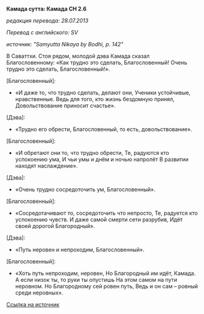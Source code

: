 **Камада сутта: Камада СН 2\.6**

_редакция перевода: 28\.07\.2013_

_Перевод с английского: SV_

_источник: "Samyutta Nikaya by Bodhi, p\. 142"_

В Саваттхи\. Стоя рядом, молодой дэва Камада сказал Благословенному: «Как трудно это сделать, Благословенный\! Очень трудно это сделать, Благословенный\!»\.

\[Благословенный\]: 

* «И даже то, что трудно сделать, делают они, Ученики устойчивые, нравственные\. Ведь для того, кто жизнь бездомную принял, Довольствование приносит счастье»\.

\[Дэва\]: 

* «Трудно его обрести, Благословенный, то есть, довольствование»\.

\[Благословенный\]: 

* «И обретают они то, что трудно обрести, Те, радуются кто успокоению ума, И чьи умы и днём и ночью напролёт В развитии находят наслаждение»\.

\[Дэва\]: 

* «Очень трудно сосредоточить ум, Благословенный»\.

\[Благословенный\]: 

* «Сосредотачивают то, сосредоточить что непросто, Те, радуется кто успокоению чувств\. И даже самой смерти сети разрубив, Идёт своей дорогой Благородный»\.

\[Дэва\]: 

* «Путь неровен и непроходим, Благословенный»\.

\[Благословенный\]: 

* «Хоть путь непроходим, неровен, Но Благородный им идёт, Камада\. А если низок ты, то руки ты опустишь На этом самом на пути неровном\. Но Благородному сей ровен путь, Ведь и он сам – ровный среди неровных»\.

[Ссылка на источник](https://www\.theravada\.ru/Teaching/Canon/Suttanta/Texts/sn2_6\-kamada\-sutta\-sv\.htm)